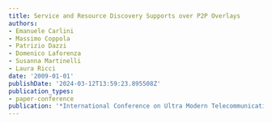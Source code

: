 ```yaml
---
title: Service and Resource Discovery Supports over P2P Overlays
authors:
- Emanuele Carlini
- Massimo Coppola
- Patrizio Dazzi
- Domenico Laforenza
- Susanna Martinelli
- Laura Ricci
date: '2009-01-01'
publishDate: '2024-03-12T13:59:23.895508Z'
publication_types:
- paper-conference
publication: '*International Conference on Ultra Modern Telecommunications, (ICUMT)*'
---
```

